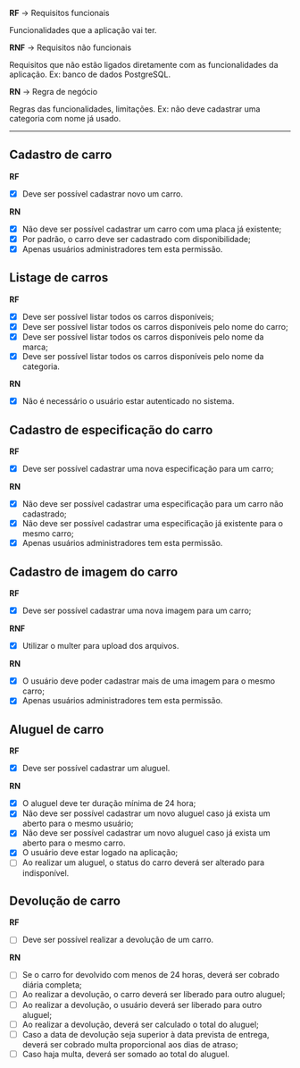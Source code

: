 **RF** -> Requisitos funcionais

Funcionalidades que a aplicação vai ter.

**RNF** -> Requisitos não funcionais

Requisitos que não estão ligados diretamente com as funcionalidades da aplicação. Ex: banco de dados PostgreSQL.

**RN** -> Regra de negócio

Regras das funcionalidades, limitações. Ex: não deve cadastrar uma categoria com nome já usado.

---

## Cadastro de carro

**RF**

- [X] Deve ser possível cadastrar novo um carro.

**RN**

- [X] Não deve ser possível cadastrar um carro com uma placa já existente;
- [X] Por padrão, o carro deve ser cadastrado com disponibilidade;
- [X] Apenas usuários administradores tem esta permissão.

## Listage de carros

**RF**

- [X] Deve ser possível listar todos os carros disponíveis;
- [X] Deve ser possível listar todos os carros disponíveis pelo nome do carro;
- [X] Deve ser possível listar todos os carros disponíveis pelo nome da marca;
- [X] Deve ser possível listar todos os carros disponíveis pelo nome da categoria.

**RN**

- [X] Não é necessário o usuário estar autenticado no sistema.

## Cadastro de especificação do carro

**RF**

- [X] Deve ser possível cadastrar uma nova especificação para um carro;

**RN**

- [X] Não deve ser possível cadastrar uma especificação para um carro não cadastrado;
- [X] Não deve ser possível cadastrar uma especificação já existente para o mesmo carro;
- [X] Apenas usuários administradores tem esta permissão.

## Cadastro de imagem do carro

**RF**

- [X] Deve ser possível cadastrar uma nova imagem para um carro;

**RNF**

- [X] Utilizar o multer para upload dos arquivos.

**RN**

- [X] O usuário deve poder cadastrar mais de uma imagem para o mesmo carro;
- [X] Apenas usuários administradores tem esta permissão.

## Aluguel de carro

**RF**

- [X] Deve ser possível cadastrar um aluguel.

**RN**

- [X] O aluguel deve ter duração mínima de 24 hora;
- [X] Não deve ser possível cadastrar um novo aluguel caso já exista um aberto para o mesmo usuário;
- [X] Não deve ser possível cadastrar um novo aluguel caso já exista um aberto para o mesmo carro.
- [X] O usuário deve estar logado na aplicação;
- [ ] Ao realizar um aluguel, o status do carro deverá ser alterado para indisponível.

## Devolução de carro

**RF**

- [ ] Deve ser possível realizar a devolução de um carro.

**RN**

- [ ] Se o carro for devolvido com menos de 24 horas, deverá ser cobrado diária completa;
- [ ] Ao realizar a devolução, o carro deverá ser liberado para outro aluguel;
- [ ] Ao realizar a devolução, o usuário deverá ser liberado para outro aluguel;
- [ ] Ao realizar a devolução, deverá ser calculado o total do aluguel;
- [ ] Caso a data de devolução seja superior à data prevista de entrega, deverá ser cobrado multa
      proporcional aos dias de atraso;
- [ ] Caso haja multa, deverá ser somado ao total do aluguel.